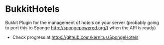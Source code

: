 BukkitHotels
============

Bukkit Plugin for the management of hotels on your server 
(probably going to port this to Sponge http://spongepowered.org/) when the API is ready)
 - Check progress at https://github.com/kernitus/SpongeHotels
